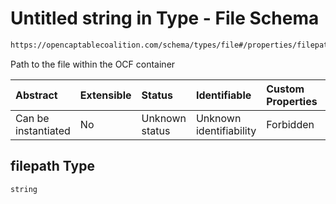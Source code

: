 # Untitled string in Type - File Schema

```txt
https://opencaptablecoalition.com/schema/types/file#/properties/filepath
```

Path to the file within the OCF container

| Abstract            | Extensible | Status         | Identifiable            | Custom Properties | Additional Properties | Access Restrictions | Defined In                                                                      |
| :------------------ | :--------- | :------------- | :---------------------- | :---------------- | :-------------------- | :------------------ | :------------------------------------------------------------------------------ |
| Can be instantiated | No         | Unknown status | Unknown identifiability | Forbidden         | Allowed               | none                | [File.schema.json*](../../schema/types/File.schema.json "open original schema") |

## filepath Type

`string`
